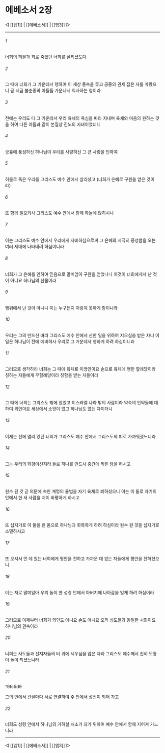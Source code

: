# 에베소서 2장

◁ [[엡1]] | [[에베소서]] | [[엡3]] ▷
***

###### 1
너희의 허물과 죄로 죽었던 너희를 살리셨도다

###### 2
그 때에 너희가 그 가운데서 행하여 이 세상 풍속을 좇고 공중의 권세 잡은 자를 따랐으니 곧 지금 불순종의 아들들 가운데서 역사하는 영이라

###### 3
전에는 우리도 다 그 가운데서 우리 육체의 욕심을 따라 지내며 육체와 마음의 원하는 것을 하여 다른 이들과 같이 본질상 진노의 자녀이었더니

###### 4
긍휼에 풍성하신 하나님이 우리를 사랑하신 그 큰 사랑을 인하여

###### 5
허물로 죽은 우리를 그리스도 예수 안에서 살리셨고 (너희가 은혜로 구원을 얻은 것이라)

###### 6
또 함께 일으키사 그리스도 예수 안에서 함께 하늘에 앉히시니

###### 7
이는 그리스도 예수 안에서 우리에게 자비하심으로써 그 은혜의 지극히 풍성함을 오는 여러 세대에 나타내려 하심이니라

###### 8
너희가 그 은혜를 인하여 믿음으로 말미암아 구원을 얻었나니 이것이 너희에게서 난 것이 아니요 하나님의 선물이라

###### 9
행위에서 난 것이 아니니 이는 누구든지 자랑치 못하게 함이니라

###### 10
우리는 그의 만드신 바라 그리스도 예수 안에서 선한 일을 위하여 지으심을 받은 자니 이 일은 하나님이 전에 예비하사 우리로 그 가운데서 행하게 하려 하심이니라

###### 11
그러므로 생각하라 너희는 그 때에 육체로 이방인이요 손으로 육체에 행한 할례당이라 칭하는 자들에게 무할례당이라 칭함을 받는 자들이라

###### 12
그 때에 너희는 그리스도 밖에 있었고 이스라엘 나라 밖의 사람이라 약속의 언약들에 대하여 외인이요 세상에서 소망이 없고 하나님도 없는 자이더니

###### 13
이제는 전에 멀리 있던 너희가 그리스도 예수 안에서 그리스도의 피로 가까워졌느니라

###### 14
그는 우리의 화평이신지라 둘로 하나를 만드사 중간에 막힌 담을 허시고

###### 15
원수 된 것 곧 의문에 속한 계명의 율법을 자기 육체로 폐하셨으니 이는 이 둘로 자기의 안에서 한 새 사람을 지어 화평하게 하시고

###### 16
또 십자가로 이 둘을 한 몸으로 하나님과 화목하게 하려 하심이라 원수 된 것을 십자가로 소멸하시고

###### 17
또 오셔서 먼 데 있는 너희에게 평안을 전하고 가까운 데 있는 자들에게 평안을 전하셨으니

###### 18
이는 저로 말미암아 우리 둘이 한 성령 안에서 아버지께 나아감을 얻게 하려 하심이라

###### 19
그러므로 이제부터 너희가 외인도 아니요 손도 아니요 오직 성도들과 동일한 시민이요 하나님의 권속이라

###### 20
너희는 사도들과 선지자들의 터 위에 세우심을 입은 자라 그리스도 예수께서 친히 모퉁이 돌이 되셨느니라

###### 21

^9fc5d9

그의 안에서 건물마다 서로 연결하여 주 안에서 성전이 되어 가고

###### 22
너희도 성령 안에서 하나님의 거하실 처소가 되기 위하여 예수 안에서 함께 지어져 가느니라

***
◁ [[엡1]] | [[에베소서]] | [[엡3]] ▷